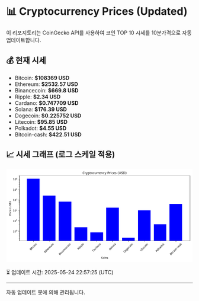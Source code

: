 
# 📊 Cryptocurrency Prices (Updated)

이 리포지토리는 CoinGecko API를 사용하여 코인 TOP 10 시세를 10분가격으로 자동 업데이트합니다.

## 💰 현재 시세
- Bitcoin: **$108369 USD**
- Ethereum: **$2532.57 USD**
- Binancecoin: **$669.8 USD**
- Ripple: **$2.34 USD**
- Cardano: **$0.747709 USD**
- Solana: **$176.39 USD**
- Dogecoin: **$0.225752 USD**
- Litecoin: **$95.85 USD**
- Polkadot: **$4.55 USD**
- Bitcoin-cash: **$422.51 USD**

## 📈 시세 그래프 (로그 스케일 적용)
![Crypto Prices](crypto_prices.png)

⏳ 업데이트 시간: 2025-05-24 22:57:25 (UTC)

---
자동 업데이트 봇에 의해 관리됩니다.
